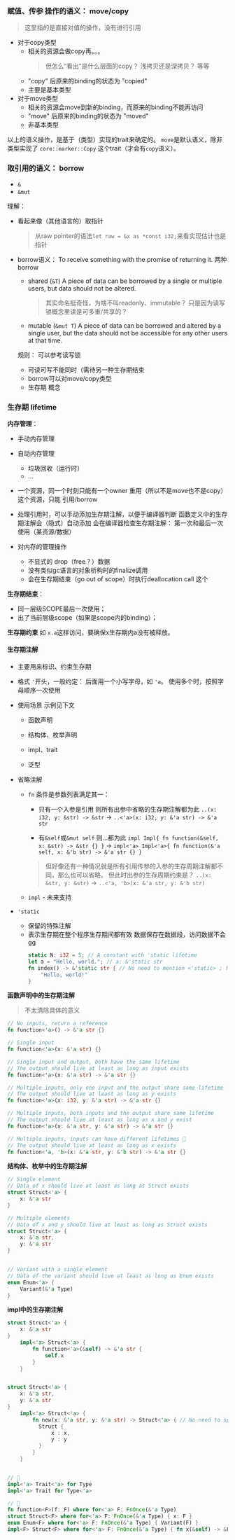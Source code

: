 
### 赋值、传参 操作的语义： move/copy

> 这里指的是直接对值的操作，没有进行引用

* 对于copy类型
  * 相关的资源会做copy再。。。
    > 但怎么“看出”是什么层面的copy？ 浅拷贝还是深拷贝？ 等等
  * "copy" 后原来的binding的状态为 "copied"
  * 主要是基本类型
* 对于move类型
  * 相关的资源会move到新的binding，而原来的binding不能再访问
  * "move" 后原来的binding的状态为 "moved"
  * 非基本类型

以上的语义操作，是基于（类型）实现的trait来确定的。 `move`是默认语义，除非类型实现了 `core::marker::Copy` 这个trait（才会有`copy`语义）。

### 取引用的语义： borrow

* `&`
* `&mut`

理解：
* 看起来像（其他语言的）取指针
  > 从raw pointer的语法`let raw = &x as *const i32;`来看实现估计也是指针
* borrow语义： To receive something with the promise of returning it.
  两种borrow
  * shared (`&T`)
    A piece of data can be borrowed by a single or multiple users, but data should not be altered.
    > 其实命名挺奇怪，为啥不叫readonly、immutable？ 只是因为读写锁概念里读是可多重/共享的？
  * mutable (`&mut T`)
    A piece of data can be borrowed and altered by a single user, but the data should not be accessible for any other users at that time.

  规则： 可以参考读写锁
  * 可读可写不能同时（需待另一种生存期结束
  * borrow可以对move/copy类型
  * 生存期 概念

### 生存期 lifetime

**内存管理**：
* 手动内存管理
* 自动内存管理
  * 垃圾回收（运行时）
  * ...

* 一个资源，同一个时刻只能有一个owner
  重用（所以不是move也不是copy）这个资源，只能 引用/borrow
* 处理引用时，可以手动添加生存期注解，以便于编译器判断
  函数定义中的生存期注解会（隐式）自动添加
  会在编译器检查生存期注解： 第一次和最后一次使用（某资源/数据）
* 对内存的管理操作
  * 不显式的 drop（free？）数据
  * 没有类似gc语言的对象析构时的finalize调用
  * 会在生存期结束（go out of scope）时执行deallocation call
    这个

**生存期结束**：
* 同一层级SCOPE最后一次使用；
* 出了当前层级scope（如果是scope内的binding）；


**生存期约束**
如 `x.a`这样访问，要确保x生存期内a没有被释放。

#### 生存期注解

* 主要用来标识、约束生存期

* 格式 `'`开头，一般约定： 后面用一个小写字母，如 `'a`。 使用多个时，按照字母顺序一次使用

* 使用场景
  示例见下文
  * 函数声明
    
  * 结构体、枚举声明
  * impl、trait
  * 泛型

* 省略注解

  * `fn`
    条件是参数列表满足其一：

    * 只有一个入参是引用
      则所有出参中省略的生存期注解都为此
      `..(x: i32, y: &str) -> &str` → `..<'a>(x: i32, y: &'a str) -> &'a str`
    
    * 有`&self`或`&mut self`
      则...都为此
      `impl Impl{ fn function(&self, x: &str) -> &str {} }` →
`impl<'a> Impl<'a>{ fn function(&'a self, x: &'b str) -> &'a str {} }`
    > 但好像还有一种情况就是所有引用传参的入参的生存周期注解都不同，那么也可以省略。 但此时出参的生存周期约束是？
    > `..(x: &str, y: &str)` → `..<'a, 'b>(x: &'a str, y: &'b str)`

  * `impl` - 未来支持

* `'static`
  * 保留的特殊注解
  * 表示生存期在整个程序生存期间都有效
    数据保存在数据段，访问数据不会gg
    ```rust
    static N: i32 = 5; // A constant with 'static lifetime
    let a = "Hello, world."; // a: &'static str
    fn index() -> &'static str { // No need to mention <'static> ; fn index ̶<̶'̶s̶t̶a̶t̶i̶c̶>̶ 
        "Hello, world!"
    }
    ```    

**函数声明中的生存期注解**
> 不太清除具体的意义

```rust
// No inputs, return a reference
fn function<'a>() -> &'a str {}

// Single input
fn function<'a>(x: &'a str) {}

// Single input and output, both have the same lifetime
// The output should live at least as long as input exists
fn function<'a>(x: &'a str) -> &'a str {}

// Multiple inputs, only one input and the output share same lifetime
// The output should live at least as long as y exists
fn function<'a>(x: i32, y: &'a str) -> &'a str {}

// Multiple inputs, both inputs and the output share same lifetime
// The output should live at least as long as x and y exist
fn function<'a>(x: &'a str, y: &'a str) -> &'a str {}

// Multiple inputs, inputs can have different lifetimes 🔎
// The output should live at least as long as x exists
fn function<'a, 'b>(x: &'a str, y: &'b str) -> &'a str {}
```

**结构体、枚举中的生存期注解**
```rust
// Single element
// Data of x should live at least as long as Struct exists
struct Struct<'a> {
    x: &'a str
}

// Multiple elements
// Data of x and y should live at least as long as Struct exists
struct Struct<'a> {
    x: &'a str,
    y: &'a str
}


// Variant with a single element
// Data of the variant should live at least as long as Enum exists
enum Enum<'a> {
    Variant(&'a Type)
}
```

**impl中的生存期注解**
```rust
struct Struct<'a> {
    x: &'a str
}
    impl<'a> Struct<'a> {
        fn function<'a>(&self) -> &'a str {
            self.x
        }
    }


struct Struct<'a> {
    x: &'a str,
    y: &'a str
}
    impl<'a> Struct<'a> {
        fn new(x: &'a str, y: &'a str) -> Struct<'a> { // No need to specify <'a> after new; impl already has it
          Struct {
              x : x,
              y : y
          }
        }
    }


// 🔎
impl<'a> Trait<'a> for Type
impl<'a> Trait for Type<'a>
```

```rust
// 🔎
fn function<F>(f: F) where for<'a> F: FnOnce(&'a Type)
struct Struct<F> where for<'a> F: FnOnce(&'a Type) { x: F }
enum Enum<F> where for<'a> F: FnOnce(&'a Type) { Variant(F) }
impl<F> Struct<F> where for<'a> F: FnOnce(&'a Type) { fn x(&self) -> &F { &self.x } }
```
